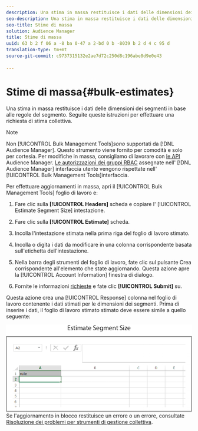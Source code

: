 ```yaml
---
description: Una stima in massa restituisce i dati delle dimensioni dei segmenti in base alle regole del segmento. Seguite queste istruzioni per effettuare una richiesta di stima collettiva.
seo-description: Una stima in massa restituisce i dati delle dimensioni dei segmenti in base alle regole del segmento. Seguite queste istruzioni per effettuare una richiesta di stima collettiva.
seo-title: Stime di massa
solution: Audience Manager
title: Stime di massa
uuid: 63 b 2 f 06 a -8 ba 0-47 a 2-bd 0 b -8039 b 2 d 4 c 95 d
translation-type: tm+mt
source-git-commit: c9737315132e2ae7d72c250d8c196abe8d9e0e43

---
```



# Stime di massa{#bulk-estimates}

Una stima in massa restituisce i dati delle dimensioni dei segmenti in base alle regole del segmento. Seguite queste istruzioni per effettuare una richiesta di stima collettiva.

<!-- 

t_bulk_estimates.xml

 -->

>[!NOTE]
>
>Non [!UICONTROL Bulk Management Tools]*sono* supportati da [!DNL Audience Manager]. Questo strumento viene fornito per comodità e solo per cortesia. Per modifiche in massa, consigliamo di lavorare con [le API](../../api/rest-api-main/aam-api-getting-started.md) Audience Manager. [Le autorizzazioni dei gruppi RBAC](../../features/administration/administration-overview.md) assegnate nell&#39; [!DNL Audience Manager] interfaccia utente vengono rispettate nell&#39; [!UICONTROL Bulk Management Tools]interfaccia.

Per effettuare aggiornamenti in massa, apri il [!UICONTROL Bulk Management Tools] foglio di lavoro e:

1. Fare clic sulla **[!UICONTROL Headers]** scheda e copiare l&#39; [!UICONTROL Estimate Segment Size] intestazione.
1. Fare clic sulla **[!UICONTROL Estimate]** scheda.
1. Incolla l&#39;intestazione stimata nella prima riga del foglio di lavoro stimato.
1. Incolla o digita i dati da modificare in una colonna corrispondente basata sull&#39;etichetta dell&#39;intestazione.
1. Nella barra degli strumenti del foglio di lavoro, fate clic sul pulsante Crea corrispondente all&#39;elemento che state aggiornando.
Questa azione apre la [!UICONTROL Account Information] finestra di dialogo.

1. Fornite le informazioni [richieste](../../reference/bulk-management-tools/bulk-management-intro.md#auth-reqs) e fate clic **[!UICONTROL Submit]** su.

Questa azione crea una [!UICONTROL Response] colonna nel foglio di lavoro contenente i dati stimati per le dimensioni dei segmenti. Prima di inserire i dati, il foglio di lavoro stimato stimato deve essere simile a quello seguente:

![](assets/estimate.png)Se l&#39;aggiornamento in blocco restituisce un errore o un errore, consultate [Risoluzione dei problemi per strumenti di gestione collettiva](../../reference/bulk-management-tools/bulk-troubleshooting.md).

